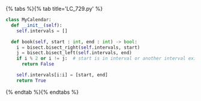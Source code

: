 {% tabs %}{% tab title='LC_729.py' %}

```py
class MyCalendar:
  def __init__(self):
    self.intervals = []

  def book(self, start : int, end : int) -> bool:
    i = bisect.bisect_right(self.intervals, start)
    j = bisect.bisect_left(self.intervals, end)
    if i % 2 or i != j:  # start is in interval or another interval exists
      return False

    self.intervals[i:i] = [start, end]
    return True
```

{% endtab %}{% endtabs %}
